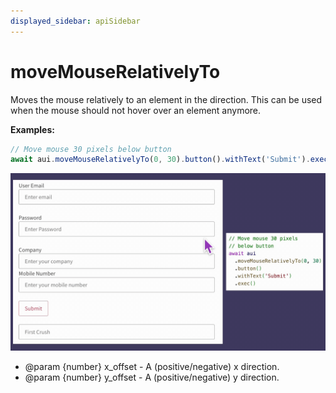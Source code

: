 ```yaml
---
displayed_sidebar: apiSidebar
---
```

# moveMouseRelativelyTo

Moves the mouse relatively to an element in the direction.
This can be used when the mouse should not hover over an element anymore.

**Examples:**
```typescript 
// Move mouse 30 pixels below button
await aui.moveMouseRelativelyTo(0, 30).button().withText('Submit').exec()
```
![](/img/gif/moveMouseRelativelyTo.gif)

   * @param {number} x_offset - A (positive/negative) x direction.
   * @param {number} y_offset - A (positive/negative) y direction.

